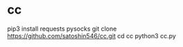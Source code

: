 # cc
pip3 install requests pysocks
git clone https://github.com/satoshin546/cc.git
cd cc
python3 cc.py
